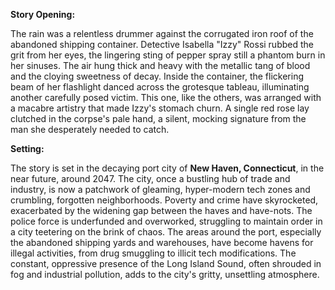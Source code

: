 **Story Opening:**

The rain was a relentless drummer against the corrugated iron roof of the abandoned shipping container. Detective Isabella "Izzy" Rossi rubbed the grit from her eyes, the lingering sting of pepper spray still a phantom burn in her sinuses. The air hung thick and heavy with the metallic tang of blood and the cloying sweetness of decay. Inside the container, the flickering beam of her flashlight danced across the grotesque tableau, illuminating another carefully posed victim. This one, like the others, was arranged with a macabre artistry that made Izzy's stomach churn. A single red rose lay clutched in the corpse's pale hand, a silent, mocking signature from the man she desperately needed to catch.

**Setting:**

The story is set in the decaying port city of **New Haven, Connecticut**, in the near future, around 2047. The city, once a bustling hub of trade and industry, is now a patchwork of gleaming, hyper-modern tech zones and crumbling, forgotten neighborhoods. Poverty and crime have skyrocketed, exacerbated by the widening gap between the haves and have-nots. The police force is underfunded and overworked, struggling to maintain order in a city teetering on the brink of chaos. The areas around the port, especially the abandoned shipping yards and warehouses, have become havens for illegal activities, from drug smuggling to illicit tech modifications. The constant, oppressive presence of the Long Island Sound, often shrouded in fog and industrial pollution, adds to the city's gritty, unsettling atmosphere.
